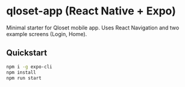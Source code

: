 # qloset-app (React Native + Expo)

Minimal starter for Qloset mobile app. Uses React Navigation and two example screens (Login, Home).

## Quickstart
```bash
npm i -g expo-cli
npm install
npm run start
```
